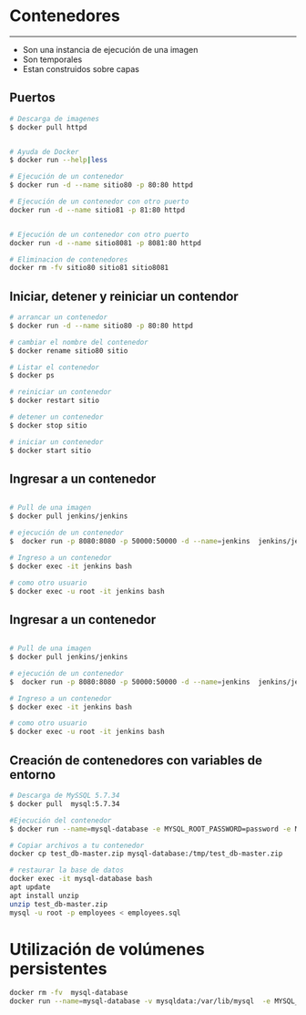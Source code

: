 # Contenedores
---
- Son una instancia de ejecución de una imagen
- Son temporales
- Estan construidos sobre capas

## Puertos

```bash 
# Descarga de imagenes
$ docker pull httpd


# Ayuda de Docker
$ docker run --help|less

# Ejecución de un contenedor 
$ docker run -d --name sitio80 -p 80:80 httpd

# Ejecución de un contenedor con otro puerto
docker run -d --name sitio81 -p 81:80 httpd


# Ejecución de un contenedor con otro puerto
docker run -d --name sitio8081 -p 8081:80 httpd

# Eliminacion de contenedores
docker rm -fv sitio80 sitio81 sitio8081
```

## Iniciar, detener y reiniciar un contendor

```bash 
# arrancar un contenedor
$ docker run -d --name sitio80 -p 80:80 httpd

# cambiar el nombre del contenedor
$ docker rename sitio80 sitio

# Listar el contenedor 
$ docker ps

# reiniciar un contenedor
$ docker restart sitio

# detener un contenedor
$ docker stop sitio

# iniciar un contenedor
$ docker start sitio

```

## Ingresar a un contenedor

```bash

# Pull de una imagen 
$ docker pull jenkins/jenkins

# ejecución de un contenedor 
$  docker run -p 8080:8080 -p 50000:50000 -d --name=jenkins  jenkins/jenkins

# Ingreso a un contenedor
$ docker exec -it jenkins bash

# como otro usuario
$ docker exec -u root -it jenkins bash

```


## Ingresar a un contenedor

```bash

# Pull de una imagen 
$ docker pull jenkins/jenkins

# ejecución de un contenedor 
$  docker run -p 8080:8080 -p 50000:50000 -d --name=jenkins  jenkins/jenkins

# Ingreso a un contenedor
$ docker exec -it jenkins bash

# como otro usuario
$ docker exec -u root -it jenkins bash

```

## Creación de contenedores con variables de entorno

```bash
# Descarga de MySSQL 5.7.34
$ docker pull  mysql:5.7.34

#Ejecución del contenedor
$ docker run --name=mysql-database -e MYSQL_ROOT_PASSWORD=password -e MYSQL_DATABASE=employees -p 3306:3306  -d mysql:5.7.34

# Copiar archivos a tu contenedor
docker cp test_db-master.zip mysql-database:/tmp/test_db-master.zip

# restaurar la base de datos
docker exec -it mysql-database bash
apt update
apt install unzip
unzip test_db-master.zip
mysql -u root -p employees < employees.sql
```

# Utilización de volúmenes persistentes

```bash
docker rm -fv  mysql-database
docker run --name=mysql-database -v mysqldata:/var/lib/mysql  -e MYSQL_ROOT_PASSWORD=password -e MYSQL_DATABASE=employees -d mysql:5.7.34-p 3306:3306  -d mysql:5.7.34
